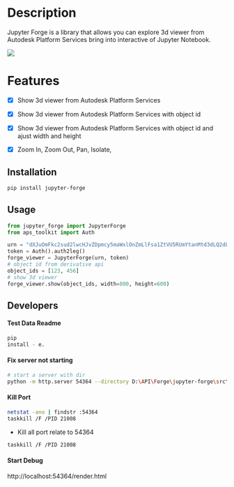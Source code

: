 # Description

Jupyter Forge is a library that allows you can explore 3d viewer from Autodesk Platform Services bring into interactive
of Jupyter Notebook.

![](./docs/quick-demo.gif)

# Features

- [x] Show 3d viewer from Autodesk Platform Services
- [x] Show 3d viewer from Autodesk Platform Services with object id
- [x] Show 3d viewer from Autodesk Platform Services with object id and ajust width and height
- [x] Zoom In, Zoom Out, Pan, Isolate, 


## Installation

```bash
pip install jupyter-forge
```

## Usage

```python
from jupyter_forge import JupyterForge
from aps_toolkit import Auth

urn = "dXJuOmFkc2sud2lwcHJvZDpmcy5maWxlOnZmLlFsa1ZtVU5RUmYtanMtd3dLQ2dLM1E_dmVyc2lvbj0x"
token = Auth().auth2leg()
forge_viewer = JupyterForge(urn, token)
# object id from derivative api
object_ids = [123, 456]
# show 3d viewer
forge_viewer.show(object_ids, width=800, height=600)
```

## Developers

#### Test Data Readme

```python
pip
install - e.
```

#### Fix server not starting

```bash
# start a server with dir 
python -m http.server 54364 --directory D:\API\Forge\jupyter-forge\src\template
``` 

#### Kill Port

```bash
netstat -ano | findstr :54364
taskkill /F /PID 21008
```

- Kill all port relate to 54364

```bash
taskkill /F /PID 21008
```

#### Start Debug

http://localhost:54364/render.html
